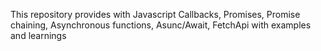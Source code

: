 This repository provides with 
Javascript Callbacks,
Promises,
Promise chaining,
Asynchronous functions,
Asunc/Await,
FetchApi with examples and learnings
